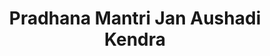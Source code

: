 ---
title: "Pradhana Mantri Jan Aushadi Kendra"
url: /davanagere/pradhana-mantri-jan-aushadi-kendra/
shop: Drogerie
---